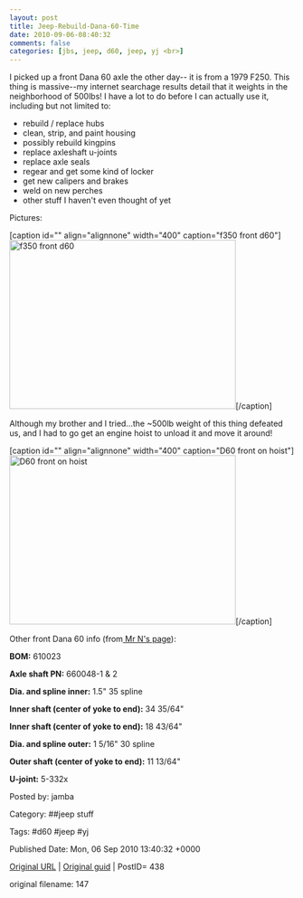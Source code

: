 ```yaml
---
layout: post
title: Jeep-Rebuild-Dana-60-Time
date: 2010-09-06-08:40:32
comments: false
categories: [jbs, jeep, d60, jeep, yj <br>]
---
```


I picked up a front Dana 60 axle the other day-- it is from a 1979 F250.  This thing is massive--my internet searchage results detail that it weights in the neighborhood of 500lbs!  I have a lot to do before I can actually use it, including but not limited to:

 <ul>
<li>rebuild / replace hubs</li>
<li>clean, strip, and paint housing</li>
<li>possibly rebuild kingpins</li>
<li>replace axleshaft u-joints</li>
<li>replace axle seals</li>
<li>regear and get some kind of locker</li>
<li>get new calipers and brakes</li>
<li>weld on new perches</li>
<li>other stuff I haven't even thought of yet</li>
</ul>
Pictures:

 [caption id="" align="alignnone" width="400" caption="f350 front d60"]<a href="http://lh5.ggpht.com/_d4xnJM_h7n4/TITgobS7WaI/AAAAAAAAAGo/iMKfDvEjEtY/s800/IMG_20100904_131310.jpg"><img title="f350 front d60" src="http://lh5.ggpht.com/_d4xnJM_h7n4/TITgobS7WaI/AAAAAAAAAGo/iMKfDvEjEtY/s400/IMG_20100904_131310.jpg" alt="f350 front d60" width="400" height="299" /></a>[/caption]

 Although my brother and I tried...the ~500lb weight of this thing defeated us, and I had to go get an engine hoist to unload it and move it around!

 [caption id="" align="alignnone" width="400" caption="D60 front on hoist"]<a href="http://lh6.ggpht.com/_d4xnJM_h7n4/TITgZIFRInI/AAAAAAAAAGk/8ZLYiHm7RRU/s800/IMG_20100905_121613.jpg"><img title="D60 front on hoist" src="http://lh6.ggpht.com/_d4xnJM_h7n4/TITgZIFRInI/AAAAAAAAAGk/8ZLYiHm7RRU/s400/IMG_20100905_121613.jpg" alt="D60 front on hoist" width="400" height="299" /></a>[/caption]

 Other front Dana 60  info (from<a href="http://77cj.littlekeylime.com/Dana60.htm" target="_blank"> Mr N's page</a>):

 <strong>BOM:</strong> 610023

 <strong>Axle shaft PN:</strong> 660048-1 &amp; 2

 <strong>Dia. and spline inner:</strong> 1.5"  35 spline

 <strong>Inner shaft (center of yoke to end):</strong> 34 35/64"

 <strong>Inner shaft (center of yoke to end):</strong> 18 43/64"

 <strong>Dia. and spline outer:</strong> 1 5/16"   30 spline

 <strong>Outer shaft (center of yoke to end):</strong> 11 13/64"

 <strong>U-joint:</strong> 5-332x

 

Posted by: jamba

Category: ##jeep stuff 

Tags:  #d60 #jeep #yj 


Published Date: Mon, 06 Sep 2010 13:40:32 +0000 

<a href="http://factorq.net/2010/09/06/jeep-rebuild-dana-60-time/">Original URL</a> | <a href="http://factorq.net/?p=438">Original guid</a> | PostID= 438

 original filename: 147